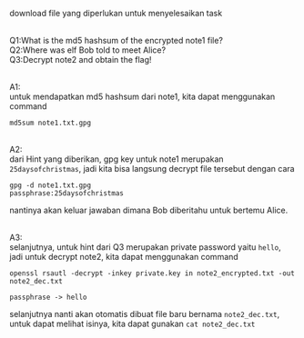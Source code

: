 download file yang diperlukan untuk menyelesaikan task

<br>Q1:What is the md5 hashsum of the encrypted note1 file?
<br>Q2:Where was elf Bob told to meet Alice?
<br>Q3:Decrypt note2 and obtain the flag!


<br>A1:
<br>untuk mendapatkan md5 hashsum dari note1, kita dapat menggunakan command
```shell
md5sum note1.txt.gpg
```

<br>A2:
<br>dari Hint yang diberikan, gpg key untuk note1 merupakan `25daysofchristmas`, jadi kita
bisa langsung decrypt file tersebut dengan cara
```shell
gpg -d note1.txt.gpg
passphrase:25daysofchristmas
```
nantinya akan keluar jawaban dimana Bob diberitahu untuk bertemu Alice.

<br>A3:
<br>selanjutnya, untuk hint dari Q3 merupakan private password yaitu `hello`, jadi untuk
decrypt note2, kita dapat menggunakan command
```shell
openssl rsautl -decrypt -inkey private.key in note2_encrypted.txt -out note2_dec.txt

passphrase -> hello
```
selanjutnya nanti akan otomatis dibuat file baru bernama `note2_dec.txt`, untuk dapat
melihat isinya, kita dapat gunakan `cat note2_dec.txt`
